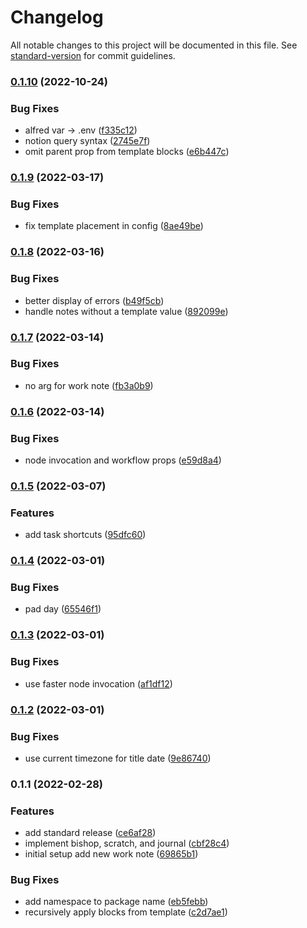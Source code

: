 # Changelog

All notable changes to this project will be documented in this file. See [standard-version](https://github.com/conventional-changelog/standard-version) for commit guidelines.

### [0.1.10](https://github.com/stdavis/alfred-notion/compare/v0.1.9...v0.1.10) (2022-10-24)


### Bug Fixes

* alfred var -> .env ([f335c12](https://github.com/stdavis/alfred-notion/commit/f335c128c03439490461770524f68a885e136ed3))
* notion query syntax ([2745e7f](https://github.com/stdavis/alfred-notion/commit/2745e7f7caa8c7a16764e9a0bcfab7decac8c5c3))
* omit parent prop from template blocks ([e6b447c](https://github.com/stdavis/alfred-notion/commit/e6b447cc4e4a228d5cd0b14d419efa99800a0e09))

### [0.1.9](https://github.com/stdavis/alfred-notion/compare/v0.1.8...v0.1.9) (2022-03-17)


### Bug Fixes

* fix template placement in config ([8ae49be](https://github.com/stdavis/alfred-notion/commit/8ae49bedf559c55dce7e594b42bc0f10491b3234))

### [0.1.8](https://github.com/stdavis/alfred-notion/compare/v0.1.7...v0.1.8) (2022-03-16)


### Bug Fixes

* better display of errors ([b49f5cb](https://github.com/stdavis/alfred-notion/commit/b49f5cb39fd9f0bee7291483a5b52947a8f542f5))
* handle notes without a template value ([892099e](https://github.com/stdavis/alfred-notion/commit/892099eb589515c8a529c50d1e515919ac864c85))

### [0.1.7](https://github.com/stdavis/alfred-notion/compare/v0.1.6...v0.1.7) (2022-03-14)


### Bug Fixes

* no arg for work note ([fb3a0b9](https://github.com/stdavis/alfred-notion/commit/fb3a0b9ea43f9a22e0d686c9fc5ce3b9b1988d64))

### [0.1.6](https://github.com/stdavis/alfred-notion/compare/v0.1.5...v0.1.6) (2022-03-14)


### Bug Fixes

* node invocation and workflow props ([e59d8a4](https://github.com/stdavis/alfred-notion/commit/e59d8a4bec5a07c308f2a30a7611ec14caf4024d))

### [0.1.5](https://github.com/stdavis/alfred-notion/compare/v0.1.4...v0.1.5) (2022-03-07)


### Features

* add task shortcuts ([95dfc60](https://github.com/stdavis/alfred-notion/commit/95dfc60f688a2aeea28625fdc3614dafdf595826))

### [0.1.4](https://github.com/stdavis/alfred-notion/compare/v0.1.3...v0.1.4) (2022-03-01)


### Bug Fixes

* pad day ([65546f1](https://github.com/stdavis/alfred-notion/commit/65546f1fc18736302b908a5ecafebaece0f809fe))

### [0.1.3](https://github.com/stdavis/alfred-notion/compare/v0.1.2...v0.1.3) (2022-03-01)


### Bug Fixes

* use faster node invocation ([af1df12](https://github.com/stdavis/alfred-notion/commit/af1df1232eebc9de4873adf298c0e04ca2b16c96))

### [0.1.2](https://github.com/stdavis/alfred-notion/compare/v0.1.1...v0.1.2) (2022-03-01)


### Bug Fixes

* use current timezone for title date ([9e86740](https://github.com/stdavis/alfred-notion/commit/9e86740a72798101589dbe33226fbdddcd56dbf9))

### 0.1.1 (2022-02-28)


### Features

* add standard release ([ce6af28](https://github.com/stdavis/alfred-notion/commit/ce6af28ee30f5b43713ddec53d86f11eeb840acb))
* implement bishop, scratch, and journal ([cbf28c4](https://github.com/stdavis/alfred-notion/commit/cbf28c49598859c6902a18d7df48312e7f08336b))
* initial setup add new work note ([69865b1](https://github.com/stdavis/alfred-notion/commit/69865b1eddeb5630bb8756df9b3e6035db172b7d))


### Bug Fixes

* add namespace to package name ([eb5febb](https://github.com/stdavis/alfred-notion/commit/eb5febb5415f04282d309915d80dc54a90a7b75d))
* recursively apply blocks from template ([c2d7ae1](https://github.com/stdavis/alfred-notion/commit/c2d7ae1b38ba9ccaa96a16db8eae9801a805470e))
